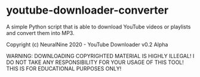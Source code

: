 # youtube-downloader-converter
A simple Python script that is able to download YouTube videos or playlists and convert them into MP3.

Copyright (c) NeuralNine 2020 - YouTube Downloader v0.2 Alpha

WARNING: DOWNLOADING COPYRIGHTED MATERIAL IS HIGHLY ILLEGAL!
I DO NOT TAKE ANY RESPONSIBILITY FOR YOUR USAGE OF THIS TOOL!
THIS IS FOR EDUCATIONAL PURPOSES ONLY!
